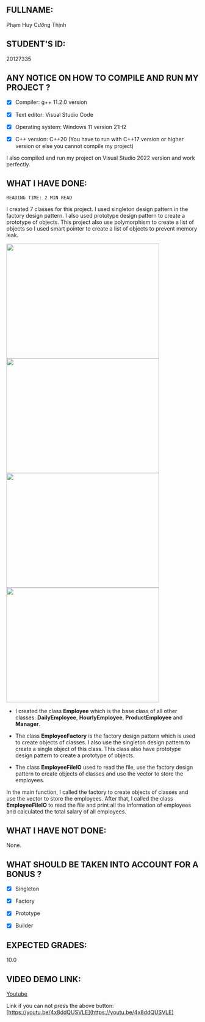 ## **FULLNAME:**  

Phạm Huy Cường Thịnh

## **STUDENT'S ID:**

 20127335

## **ANY NOTICE ON HOW TO COMPILE AND RUN MY PROJECT ?**

- [x] Compiler: g++ 11.2.0 version

- [x] Text editor: Visual Studio Code

- [x] Operating system: Windows 11 version 21H2

- [x] C++ version: C++20 (You have to run with C++17 version or higher version or else you cannot compile my project)

I also compiled and run my project on Visual Studio 2022 version and work perfectly.

## **WHAT I HAVE DONE:**

`READING TIME: 2 MIN READ`

I created 7 classes for this project. I used singleton design pattern in the factory design pattern. I also used prototype design pattern to create a prototype of objects. This project also use polymorphism to create a list of objects so I used smart pointer to create a list of objects to prevent memory leak.

<img src="https://lh3.googleusercontent.com/proxy/xA8svpDeO-KtpsNWLA_cvlqn5Ytj3o8zj6ZjuSFLwWhE6_LFanVIL9dkINQYxCrXcRVWsVpmg5-jDQzjCgsVyZfDOV2-0NDbnzN84oHMaYbQOfyy6c2gT5TEjpIMDCJ9RDtE6DW29Gc4L-U" width="400" height="300" /> <img src="https://i1.wp.com/blogs.perficient.com/files/2020/01/Singleton-Pattern-Image.png?resize=640%2C419&ssl=1" width="400" height="300" />
<img src="https://topdev.vn/blog/wp-content/uploads/2021/04/prototype-design-pattern-image-3.png" width="400" height="300" /> 
<img src="https://csharpcorner-mindcrackerinc.netdna-ssl.com/UploadFile/db2972/builder-design-pattern-from-intent-to-implementation/Images/image2.png" width="400" height="300" /> 

- I created the class **Employee** which is the base class of all other classes: **DailyEmployee**, **HourlyEmployee**, **ProductEmployee** and **Manager**.

- The class **EmployeeFactory** is the factory design pattern which is used to create objects of classes. I also use the singleton design pattern to create a single object of this class. This class also have prototype design pattern to create a prototype of objects.

- The class **EmployeeFileIO** used to read the file, use the factory design pattern to create objects of classes and use the vector to store the employees.

In the main function, I called the factory to create objects of classes and use the vector to store the employees. After that, I called the class **EmployeeFileIO** to read the file and print all the information of employees and calculated the total salary of all employees.

## **WHAT I HAVE NOT DONE:**

None.

## **WHAT SHOULD BE TAKEN INTO ACCOUNT FOR A BONUS ?**

- [x]  Singleton
  
- [x]  Factory

- [x]  Prototype
  
- [x]  Builder

## **EXPECTED GRADES:**

10.0

## **VIDEO DEMO LINK:**

[Youtube](https://youtu.be/4x8ddQUSVLE)

Link if you can not press the above button: [https://youtu.be/4x8ddQUSVLE](https://youtu.be/4x8ddQUSVLE)
